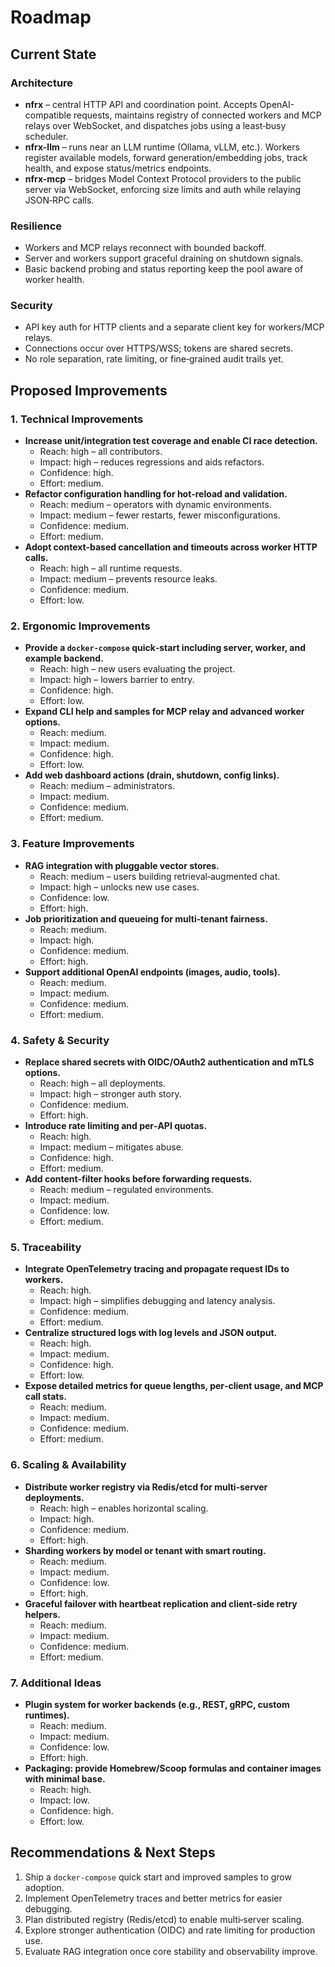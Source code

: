 # Roadmap

## Current State

### Architecture
- **nfrx** – central HTTP API and coordination point. Accepts OpenAI-compatible requests, maintains registry of connected workers and MCP relays over WebSocket, and dispatches jobs using a least‑busy scheduler.
- **nfrx-llm** – runs near an LLM runtime (Ollama, vLLM, etc.). Workers register available models, forward generation/embedding jobs, track health, and expose status/metrics endpoints.
- **nfrx-mcp** – bridges Model Context Protocol providers to the public server via WebSocket, enforcing size limits and auth while relaying JSON‑RPC calls.

### Resilience
- Workers and MCP relays reconnect with bounded backoff.
- Server and workers support graceful draining on shutdown signals.
- Basic backend probing and status reporting keep the pool aware of worker health.

### Security
- API key auth for HTTP clients and a separate client key for workers/MCP relays.
- Connections occur over HTTPS/WSS; tokens are shared secrets.
- No role separation, rate limiting, or fine‑grained audit trails yet.

## Proposed Improvements

### 1. Technical Improvements
- **Increase unit/integration test coverage and enable CI race detection.**
  - Reach: high – all contributors.
  - Impact: high – reduces regressions and aids refactors.
  - Confidence: high.
  - Effort: medium.
- **Refactor configuration handling for hot‑reload and validation.**
  - Reach: medium – operators with dynamic environments.
  - Impact: medium – fewer restarts, fewer misconfigurations.
  - Confidence: medium.
  - Effort: medium.
- **Adopt context-based cancellation and timeouts across worker HTTP calls.**
  - Reach: high – all runtime requests.
  - Impact: medium – prevents resource leaks.
  - Confidence: medium.
  - Effort: low.

### 2. Ergonomic Improvements
- **Provide a `docker-compose` quick‑start including server, worker, and example backend.**
  - Reach: high – new users evaluating the project.
  - Impact: high – lowers barrier to entry.
  - Confidence: high.
  - Effort: low.
- **Expand CLI help and samples for MCP relay and advanced worker options.**
  - Reach: medium.
  - Impact: medium.
  - Confidence: high.
  - Effort: low.
- **Add web dashboard actions (drain, shutdown, config links).**
  - Reach: medium – administrators.
  - Impact: medium.
  - Confidence: medium.
  - Effort: medium.

### 3. Feature Improvements
- **RAG integration with pluggable vector stores.**
  - Reach: medium – users building retrieval‑augmented chat.
  - Impact: high – unlocks new use cases.
  - Confidence: low.
  - Effort: high.
- **Job prioritization and queueing for multi‑tenant fairness.**
  - Reach: medium.
  - Impact: high.
  - Confidence: medium.
  - Effort: high.
- **Support additional OpenAI endpoints (images, audio, tools).**
  - Reach: medium.
  - Impact: medium.
  - Confidence: medium.
  - Effort: medium.

### 4. Safety & Security
- **Replace shared secrets with OIDC/OAuth2 authentication and mTLS options.**
  - Reach: high – all deployments.
  - Impact: high – stronger auth story.
  - Confidence: medium.
  - Effort: high.
- **Introduce rate limiting and per‑API quotas.**
  - Reach: high.
  - Impact: medium – mitigates abuse.
  - Confidence: high.
  - Effort: medium.
- **Add content‑filter hooks before forwarding requests.**
  - Reach: medium – regulated environments.
  - Impact: medium.
  - Confidence: low.
  - Effort: medium.

### 5. Traceability
- **Integrate OpenTelemetry tracing and propagate request IDs to workers.**
  - Reach: high.
  - Impact: high – simplifies debugging and latency analysis.
  - Confidence: medium.
  - Effort: medium.
- **Centralize structured logs with log levels and JSON output.**
  - Reach: high.
  - Impact: medium.
  - Confidence: high.
  - Effort: low.
- **Expose detailed metrics for queue lengths, per‑client usage, and MCP call stats.**
  - Reach: medium.
  - Impact: medium.
  - Confidence: medium.
  - Effort: medium.

### 6. Scaling & Availability
- **Distribute worker registry via Redis/etcd for multi‑server deployments.**
  - Reach: high – enables horizontal scaling.
  - Impact: high.
  - Confidence: medium.
  - Effort: high.
- **Sharding workers by model or tenant with smart routing.**
  - Reach: medium.
  - Impact: medium.
  - Confidence: low.
  - Effort: high.
- **Graceful failover with heartbeat replication and client‑side retry helpers.**
  - Reach: medium.
  - Impact: medium.
  - Confidence: medium.
  - Effort: medium.

### 7. Additional Ideas
- **Plugin system for worker backends (e.g., REST, gRPC, custom runtimes).**
  - Reach: medium.
  - Impact: medium.
  - Confidence: low.
  - Effort: high.
- **Packaging: provide Homebrew/Scoop formulas and container images with minimal base.**
  - Reach: high.
  - Impact: low.
  - Confidence: high.
  - Effort: low.

## Recommendations & Next Steps
1. Ship a `docker-compose` quick start and improved samples to grow adoption.
2. Implement OpenTelemetry traces and better metrics for easier debugging.
3. Plan distributed registry (Redis/etcd) to enable multi‑server scaling.
4. Explore stronger authentication (OIDC) and rate limiting for production use.
5. Evaluate RAG integration once core stability and observability improve.
